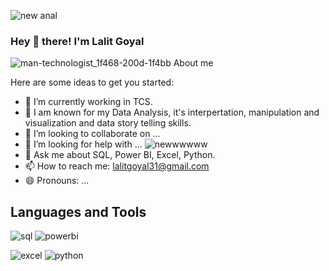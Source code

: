 
![new anal](https://github.com/goyallalit/goyallalit/assets/120114206/81fe47d3-5b2b-4676-b7d8-fba3872d5f99)
 
### Hey 👋 there! I'm Lalit Goyal 

![man-technologist_1f468-200d-1f4bb](https://github.com/goyallalit/goyallalit/assets/120114206/8d723aaf-d581-41bb-bc54-40e8303c962f) About me  

Here are some ideas to get you started:

- 🔭 I’m currently working in TCS.
- 🌱 I am known for my Data Analysis, it's interpertation, manipulation and visualization and data story telling skills.
- 👯 I’m looking to collaborate on ...   
- 🤔 I’m looking for help with ...        ![newwwwww](https://github.com/goyallalit/goyallalit/assets/120114206/2e71e07d-286e-4e90-a5ce-6f4c27e43910)                      
- 💬 Ask me about SQL, Power BI, Excel, Python.
- 📫 How to reach me: lalitgoyal31@gmail.com
- 😄 Pronouns: ...
 
## Languages and Tools 
![sql](https://github.com/goyallalit/goyallalit/assets/120114206/bbfc554c-24e0-4716-bdb7-ee795ae80dd4)
![powerbi](https://github.com/goyallalit/goyallalit/assets/120114206/12cb653e-9ebc-4924-90ec-bc6a8594433c)


![excel](https://github.com/goyallalit/goyallalit/assets/120114206/94197190-11f8-44bd-aaf7-19248b3e1649)
![python](https://github.com/goyallalit/goyallalit/assets/120114206/5c7efcc2-3a0e-4098-8f8e-12f9d1e5ee61)

 
